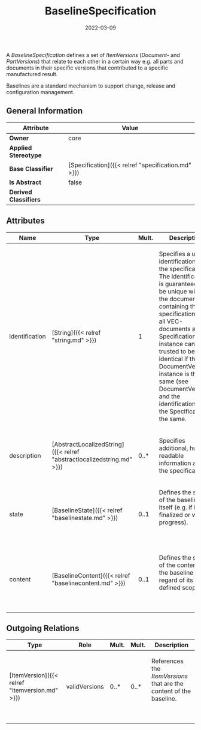 ﻿---
title: BaselineSpecification
toc: false
type: specs
date: "2022-03-09"
draft: false
specification: VEC
version: 2.0.0
documentType: "Recommendation"
elementType: Class
classes:
  - BaselineSpecification
menu_name: vec-2.0.0
---
<p> A <i>BaselineSpecification</i> defines a set of <i>ItemVersion</i>s (<i>Document-</i> and <i>PartVersions</i>) that relate to each other in a certain way e.g. all parts and documents in their specific versions that contributed to a specific manufactured result.      </p>      <p> Baselines are a standard mechanism to support change, release and configuration management.      </p>

## General Information

| Attribute               | Value |
|-------------------------|-------|
| **Owner**               | core |
| **Applied Stereotype**  |   |
| **Base Classifier**     | [Specification]({{< relref "specification.md" >}})<br/>  |
| **Is Abstract**         | false |
| **Derived Classifiers** |   |

## Attributes
|  Name  |  Type  |  Mult.  |  Description  |  Owning Classifier  |
|--------|--------|---------|---------------|--------------|
|identification | [String]({{< relref "string.md" >}}) | 1 | <p> Specifies a unique identification of the specification. The identification is guaranteed to be unique within the document containing the specification. For all VEC-documents a Specification-instance can be trusted to be identical if the DocumentVersion-instance is the same (see DocumentVersion) and the identification of the Specification is the same.      </p> | [Specification]({{< relref "specification.md" >}}) |
|description | [AbstractLocalizedString]({{< relref "abstractlocalizedstring.md" >}}) | 0..* | <p> Specifies additional, human readable information about the specification.      </p> | [Specification]({{< relref "specification.md" >}}) |
|state | [BaselineState]({{< relref "baselinestate.md" >}}) | 0..1 | <p> Defines the state of the baseline itself (e.g. if it is finalized or work in progress).      </p>      <p> &#160;      </p> | [BaselineSpecification]({{< relref "baselinespecification.md" >}}) |
|content | [BaselineContent]({{< relref "baselinecontent.md" >}}) | 0..1 | <p> Defines the state of the content of the baseline in regard of its defined scope.      </p>      <p> &#160;      </p> | [BaselineSpecification]({{< relref "baselinespecification.md" >}}) |

## Outgoing Relations
|    Type  |   Role   |   Mult.   |   Mult.   |   Description   |
|----------|----------|-----------|-----------|-----------------|
| [ItemVersion]({{< relref "itemversion.md" >}}) | validVersions | 0..* | 0..* | <p> References the <i>ItemVersions </i>that are the content of the baseline.      </p>      <p> &#160;      </p> |
